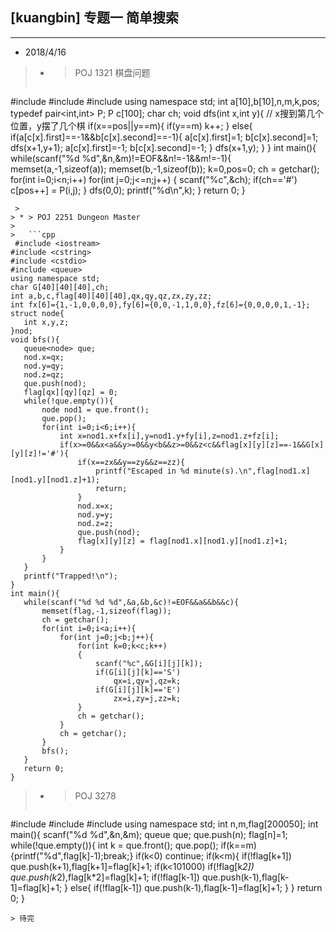 ## [kuangbin] 专题一 简单搜索
---  

* 2018/4/16
>   *  >POJ 1321 棋盘问题 
>
>   ```cpp
#include <iostream>
#include <cstdio>
#include <cstring>
using namespace std;
int a[10],b[10],n,m,k,pos;
typedef pair<int,int> P;
P c[100];
char ch;
void dfs(int x,int y){ 	// x搜到第几个位置，y摆了几个棋
	if(x==pos||y==m){
		if(y==m)
			k++;
	}
	else{
		if(a[c[x].first]==-1&&b[c[x].second]==-1){
			a[c[x].first]=1;
			b[c[x].second]=1;
			dfs(x+1,y+1);
			a[c[x].first]=-1;
			b[c[x].second]=-1;
		}
		dfs(x+1,y);
	}
}
int main(){
	while(scanf("%d %d",&n,&m)!=EOF&&n!=-1&&m!=-1){
		memset(a,-1,sizeof(a));
		memset(b,-1,sizeof(b));
		k=0,pos=0;
        ch = getchar();
		for(int i=0;i<n;i++)
			for(int j=0;j<=n;j++)
			{
				scanf("%c",&ch);
				if(ch=='#')
					c[pos++] = P(i,j);
			}
		dfs(0,0);
		printf("%d\n",k);
	}
	return 0;
}
 ```
  >
> * > POJ 2251 Dungeon Master  
>
>   ```cpp
  #include <iostream>
#include <cstring>
#include <cstdio>
#include <queue>
using namespace std;
char G[40][40][40],ch;
int a,b,c,flag[40][40][40],qx,qy,qz,zx,zy,zz;
int fx[6]={1,-1,0,0,0,0},fy[6]={0,0,-1,1,0,0},fz[6]={0,0,0,0,1,-1};
struct node{
	int x,y,z;
}nod;
void bfs(){
    queue<node> que;
	nod.x=qx;
	nod.y=qy;
	nod.z=qz;
	que.push(nod);
	flag[qx][qy][qz] = 0;
	while(!que.empty()){
		node nod1 = que.front();
		que.pop();
		for(int i=0;i<6;i++){
			int x=nod1.x+fx[i],y=nod1.y+fy[i],z=nod1.z+fz[i];
			if(x>=0&&x<a&&y>=0&&y<b&&z>=0&&z<c&&flag[x][y][z]==-1&&G[x][y][z]!='#'){
				if(x==zx&&y==zy&&z==zz){
					printf("Escaped in %d minute(s).\n",flag[nod1.x][nod1.y][nod1.z]+1);
					return;
				}
				nod.x=x;
				nod.y=y;
				nod.z=z;
				que.push(nod);
				flag[x][y][z] = flag[nod1.x][nod1.y][nod1.z]+1;
			}
		}
	}
	printf("Trapped!\n");
}
int main(){
	while(scanf("%d %d %d",&a,&b,&c)!=EOF&&a&&b&&c){
		memset(flag,-1,sizeof(flag));
		ch = getchar();
		for(int i=0;i<a;i++){
			for(int j=0;j<b;j++){
				for(int k=0;k<c;k++)
				{
					scanf("%c",&G[i][j][k]);
					if(G[i][j][k]=='S')
						qx=i,qy=j,qz=k;
					if(G[i][j][k]=='E')
						zx=i,zy=j,zz=k;
				}
				ch = getchar();
			}
            ch = getchar();
        }
		bfs();
	}
	return 0;
}
  ```
 >
 > * > POJ 3278
 >  
>   ```cpp
#include <cstdio>
#include <cstring>
#include <queue>
using namespace std;
int n,m,flag[200050];
int main(){
		scanf("%d %d",&n,&m);
		queue<int> que;
		que.push(n);
		flag[n]=1;
		while(!que.empty()){
			int k = que.front();
			que.pop();
			if(k==m) {printf("%d",flag[k]-1);break;}
			if(k<0)
				continue;
			if(k<m){
				if(!flag[k+1]) que.push(k+1),flag[k+1]=flag[k]+1;
				if(k<101000)
				if(!flag[k*2]) que.push(k*2),flag[k*2]=flag[k]+1;
	            if(!flag[k-1]) que.push(k-1),flag[k-1]=flag[k]+1;
			}
			else{
				if(!flag[k-1]) que.push(k-1),flag[k-1]=flag[k]+1;
			}
		}
	return 0;
}
```
> 待完